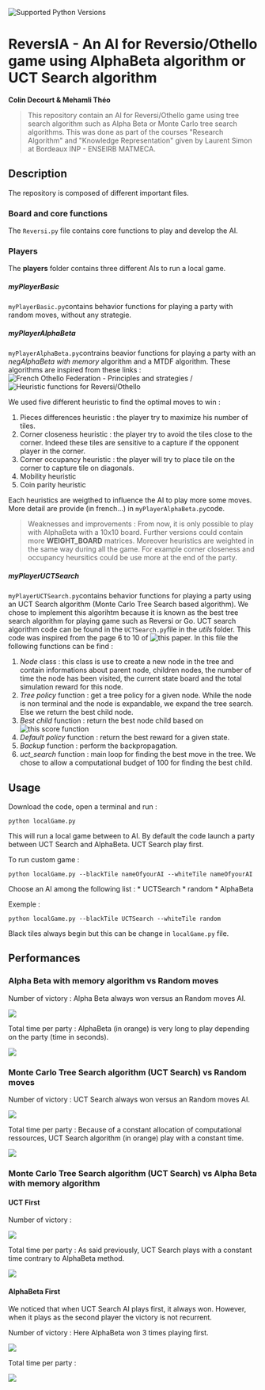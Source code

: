 ![Supported Python Versions](https://img.shields.io/badge/Python->=3.6-blue.svg?logo=python&logoColor=white)

# ReversIA - An AI for Reversio/Othello game using AlphaBeta algorithm or UCT Search algorithm

**Colin Decourt & Mehamli Théo** 


> This repository contain an AI for Reversi/Othello game using tree search algorithm such as Alpha Beta or Monte Carlo tree search algorithms. This was done as part of the courses "Research Algorithm" and "Knowledge Representation" given by Laurent Simon at Bordeaux INP - ENSEIRB MATMECA.

## Description 

The repository is composed of different important files. 

### Board and core functions

The `Reversi.py` file contains core functions to play and develop the AI. 

### Players

The **players** folder contains three different AIs to run a local game.


##### myPlayerBasic

`myPlayerBasic.py`contains behavior functions for playing a party with random moves, without any strategie.


##### myPlayerAlphaBeta

`myPlayerAlphaBeta.py`contrains beavior functions for playing a party with an *negAlphaBeta with memory* algorithm and a MTDF algorithm. These algorithms are inspired from these links : ![French Othello Federation - Principles and strategies](http://www.ffothello.org/othello/principes-strategiques) / ![Heuristic functions for Reversi/Othello](https://kartikkukreja.wordpress.com/2013/03/30/heuristic-function-for-reversiothello/)

We used five different heuristic to find the optimal moves to win : 
  1. Pieces differences heuristic : the player try to maximize his number of tiles. 
  2. Corner closeness heuristic : the player try to avoid the tiles close to the corner. Indeed these tiles are sensitive to a capture if the opponent player in the corner. 
  3. Corner occupancy heuristic : the player will try to place tile on the corner to capture tile on diagonals. 
  4. Mobility heuristic
  5. Coin parity heuristic

Each heuristics are weigthed to influence the AI to play more some moves. More detail are provide (in french...) in `myPlayerAlphaBeta.py`code. 

> Weaknesses and improvements : From now, it is only possible to play with AlphaBeta with a 10x10 board. Further versions could contain more **WEIGHT_BOARD** matrices. Moreover heuristics are weighted in the same way during all the game. For example corner closeness and occupancy heursitics could be use more at the end of the party. 

##### myPlayerUCTSearch

`myPlayerUCTSearch.py`contains behavior functions for playing a party using an UCT Search algorithm (Monte Carlo Tree Search based algorithm). We chose to implement this algorihtm because it is known as the best tree search algorithm for playing game such as Reversi or Go. 
UCT search algorithm code can be found in the `UCTSearch.py`file in the *utils* folder. This code was inspired from the page 6 to 10 of ![this](https://ieeexplore.ieee.org/document/6145622) paper. In this file the following functions can be find : 
  1. *Node* class : this class is use to create a new node in the tree and contain informations about parent node, children nodes, the number of time the node has been visited, the current state board and the total simulation reward for this node. 
  2. *Tree policy* function : get a tree policy for a given node. While the node is non terminal and the node is expandable, we expand the tree search. Else we return the best child node. 
  3. *Best child* function : return the best node child based on ![this score function]()
  4. *Default policy* function : return the best reward for a given state.
  5. *Backup* function : perform the backpropagation. 
  6. *uct_search* function : main loop for finding the best move in the tree. We chose to allow a computational budget of 100 for finding the best child.

## Usage

Download the code, open a terminal and run :

`python localGame.py` 

This will run a local game between to AI. By default the code launch a party between UCT Search and AlphaBeta. UCT Search play first. 

To run custom game : 

`python localGame.py --blackTile nameOfyourAI --whiteTile nameOfyourAI`

Choose an AI among the following list : 
    * UCTSearch
    * random
    * AlphaBeta

Exemple : 

`python localGame.py --blackTile UCTSearch --whiteTile random`

Black tiles always begin but this can be change in `localGame.py` file. 

## Performances

### Alpha Beta with memory algorithm vs Random moves

Number of victory : Alpha Beta always won versus an Random moves AI. 

![](https://github.com/colindecourt/ReversIA/blob/master/images/random_vs_alpha.png)

Total time per party : AlphaBeta (in orange) is very long to play depending on the party (time in seconds). 

![](https://github.com/colindecourt/ReversIA/blob/master/images/time_random_alphaBeta.png)

### Monte Carlo Tree Search algorithm (UCT Search) vs Random moves

Number of victory : UCT Search always won versus an Random moves AI. 

![](https://github.com/colindecourt/ReversIA/blob/master/images/random_vs_uct.png)

Total time per party : Because of a constant allocation of computational ressources, UCT Search algorithm (in orange) play with a constant time. 

![](https://github.com/colindecourt/ReversIA/blob/master/images/time_random_uct.png)

### Monte Carlo Tree Search algorithm (UCT Search) vs Alpha Beta with memory algorithm

#### UCT First

Number of victory : 

![](https://github.com/colindecourt/ReversIA/blob/master/images/alpha_beta_vs_uct_first.png)

Total time per party : As said previously, UCT Search plays with a constant time contrary to AlphaBeta method. 

![](https://github.com/colindecourt/ReversIA/blob/master/images/time_alphabeta_uct_first.png)

#### AlphaBeta First

We noticed that when UCT Search AI plays first, it always won. However, when it plays as the second player the victory is not recurrent. 

Number of victory : Here AlphaBeta won 3 times playing first. 

![](https://github.com/colindecourt/ReversIA/blob/master/images/won_alphabeta_first_uct.png)

Total time per party : 

![](https://github.com/colindecourt/ReversIA/blob/master/images/time_alpha_beta_first_uct.png)
